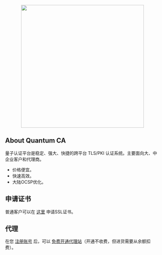 
<p align="center"><a href="https://www.quantumca.com.cn" target="_blank"><img src="https://accelerate.pki.plus/assets/logo/logo_light_hk.svg?v=3" width="400"></a></p>

## About Quantum CA

量子认证平台是稳定、强大、快捷的跨平台 TLS/PKI 认证系统。主要面向大、中企业客户和代理商。

- 价格便宜。
- 快速高效。
- 大陆OCSP优化。

## 申请证书

普通客户可以在 [这里](https://www.quantumca.com.cn/dashboard/ssl-certificate/create) 申请SSL证书。

## 代理

在您 [注册账号](https://www.quantumca.com.cn/auth/register) 后，可以 [免费开通代理站](https://www.quantumca.com.cn/dashboard/sales-front)（开通不收费，但进货需要从余额扣费）。

